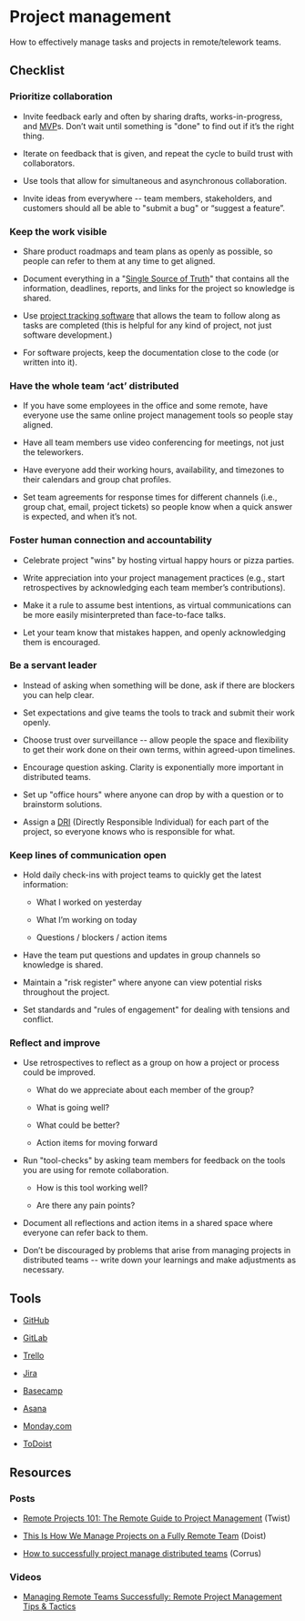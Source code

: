 # Project management

How to effectively manage tasks and projects in remote/telework teams.

## Checklist

### Prioritize collaboration

* Invite feedback early and often by sharing drafts, works-in-progress, and [MVP](https://www.agilealliance.org/glossary/mvp/)s. Don’t wait until something is "done" to find out if it’s the right thing.

* Iterate on feedback that is given, and repeat the cycle to build trust with collaborators.

* Use tools that allow for simultaneous and asynchronous collaboration.

* Invite ideas from everywhere -- team members, stakeholders, and customers should all be able to "submit a bug" or “suggest a feature”.

### Keep the work visible

* Share product roadmaps and team plans as openly as possible, so people can refer to them at any time to get aligned.

* Document everything in a "[Single Source of Truth](https://docs.google.com/document/d/1xrBPTGR_7R5FCGja-p2rXaMcN4NAjuE_6pKqPcYwOvQ/edit#heading=h.xys8wwauimls)" that contains all the information, deadlines, reports, and links for the project so knowledge is shared.

* Use [project tracking software](#heading=h.xg73hzgx2e8i) that allows the team to follow along as tasks are completed (this is helpful for any kind of project, not just software development.)

* For software projects, keep the documentation close to the code (or written into it).

### Have the whole team ‘act’ distributed

* If you have some employees in the office and some remote, have everyone use the same online project management tools so people stay aligned.

* Have all team members use video conferencing for meetings, not just the teleworkers.

* Have everyone add their working hours, availability, and timezones to their calendars and group chat profiles.

* Set team agreements for response times for different channels (i.e., group chat, email, project tickets) so people know when a quick answer is expected, and when it’s not.

### Foster human connection and accountability

* Celebrate project "wins" by hosting virtual happy hours or pizza parties.

* Write appreciation into your project management practices (e.g., start retrospectives by acknowledging each team member’s contributions).

* Make it a rule to assume best intentions, as virtual communications can be more easily misinterpreted than face-to-face talks.

* Let your team know that mistakes happen, and openly acknowledging them is encouraged.

### Be a servant leader

* Instead of asking when something will be done, ask if there are blockers you can help clear.

* Set expectations and give teams the tools to track and submit their work openly. 

* Choose trust over surveillance -- allow people the space and flexibility to get their work done on their own terms, within agreed-upon timelines.

* Encourage question asking. Clarity is exponentially more important in distributed teams.

* Set up "office hours" where anyone can drop by with a question or to brainstorm solutions.

* Assign a [DRI](https://about.gitlab.com/handbook/people-group/directly-responsible-individuals/) (Directly Responsible Individual) for each part of the project, so everyone knows who is responsible for what.

### Keep lines of communication open

* Hold daily check-ins with project teams to quickly get the latest information:

    * What I worked on yesterday

    * What I’m working on today

    * Questions / blockers / action items

* Have the team put questions and updates in group channels so knowledge is shared.

* Maintain a "risk register" where anyone can view potential risks throughout the project.

* Set standards and "rules of engagement" for dealing with tensions and conflict.

### Reflect and improve

* Use retrospectives to reflect as a group on how a project or process could be improved.

    * What do we appreciate about each member of the group?

    * What is going well?

    * What could be better?

    * Action items for moving forward

* Run "tool-checks" by asking team members for feedback on the tools you are using for remote collaboration.

    * How is this tool working well?

    * Are there any pain points?

* Document all reflections and action items in a shared space where everyone can refer back to them.

* Don’t be discouraged by problems that arise from managing projects in distributed teams -- write down your learnings and make adjustments as necessary.

## Tools

* [GitHub](https://github.com/)

* [GitLab](https://about.gitlab.com/)

* [Trello](https://trello.com/)

* [Jira](https://www.atlassian.com/software/jira)

* [Basecamp](https://basecamp.com/)

* [Asana](https://asana.com/)

* [Monday.com](https://monday.com/)

* [ToDoist](https://todoist.com/)

## Resources

### Posts

* [Remote Projects 101: The Remote Guide to Project Management](https://twist.com/remote-work-guides/remote-project-management) (Twist)

* [This Is How We Manage Projects on a Fully Remote Team](https://doist.com/blog/how-we-manage-projects-on-a-fully-remote-team/) (Doist)

* [How to successfully project manage distributed teams](https://corrus.com/blog/how-to-successfully-project-manage-distributed-teams/) (Corrus)

### Videos

* [Managing Remote Teams Successfully: Remote Project Management Tips & Tactics](https://www.youtube.com/watch?v=rb3LhwPr7P4)
